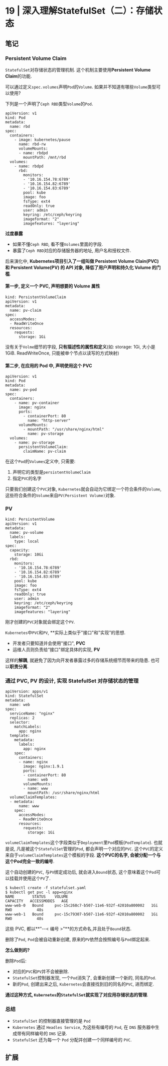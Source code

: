 # 19 | 深入理解StatefulSet（二）：存储状态

## 笔记

### Persistent Volume Claim 

`StatefulSet`对存储状态的管理机制. 这个机制主要使用**Persistent Volume Claim**的功能.

可以通过定义`spec.volumes`声明`Pod`的`Volume`. 如果并不知道有哪些`Volume`类型可以使用?

下列是一个声明了`Ceph RBD`类型`Volume`的`Pod`.

```
apiVersion: v1
kind: Pod
metadata:
  name: rbd
spec:
  containers:
    - image: kubernetes/pause
      name: rbd-rw
      volumeMounts:
      - name: rbdpd
        mountPath: /mnt/rbd
  volumes:
    - name: rbdpd
      rbd:
        monitors:
        - '10.16.154.78:6789'
        - '10.16.154.82:6789'
        - '10.16.154.83:6789'
        pool: kube
        image: foo
        fsType: ext4
        readOnly: true
        user: admin
        keyring: /etc/ceph/keyring
        imageformat: "2"
        imagefeatures: "layering"
```

**过度暴露**

* 如果不懂`Ceph RBD`, 看不懂`Volumes`里面的字段.
* 暴露了`Ceph RBD`对应的存储服务器的地址, 用户名和授权文件.

后来演化中, **Kubernetes项目引入了一组叫做 Persistent Volume Clain(PVC) 和 Persistent Volume(PV) 的 API 对象, 降低了用户声明和持久化 Volume 的门槛**.

#### 第一步, 定义一个 PVC, 声明想要的 Volume 属性

```
kind: PersistentVolumeClaim
apiVersion: v1
metadata:
  name: pv-claim
spec:
  accessModes:
  - ReadWriteOnce
  resources:
    requests:
      storage: 1Gi
 ```

没有关于`Volme`细节的字段, **只有描述性的属性和定义**(如: storage: 1Gi, 大小是1GiB. ReadWriteOnce, 只能被单个节点以读写的方式映射)

#### 第二步, 在应用的 Pod 中, 声明使用这个 PVC

```
apiVersion: v1
kind: Pod
metadata:
  name: pv-pod
spec:
  containers:
    - name: pv-container
      image: nginx
      ports:
        - containerPort: 80
          name: "http-server"
      volumeMounts:
        - mountPath: "/usr/share/nginx/html"
          name: pv-storage
  volumes:
    - name: pv-storage
      persistentVolumeClaim:
        claimName: pv-claim
```

在这个`Pod`的`Volumes`定义中, 只需要:

1. 声明它的类型是`persistentVolumeClaim`
2. 指定`PVC`的名字

只要我们创建这个`PVC`对象, `Kubernetes`就会自动为它绑定一个符合条件的`Volume`, 这些符合条件的`Volume`来自`PV(Persistent Volume)`对象.

### PV

```
kind: PersistentVolume
apiVersion: v1
metadata:
  name: pv-volume
  labels:
    type: local
spec:
  capacity:
    storage: 10Gi
  rbd:
    monitors:
    - '10.16.154.78:6789'
    - '10.16.154.82:6789'
    - '10.16.154.83:6789'
    pool: kube
    image: foo
    fsType: ext4
    readOnly: true
    user: admin
    keyring: /etc/ceph/keyring
    imageformat: "2"
    imagefeatures: "layering"
```

刚才创建的`PVC`对象就会绑定这个`PV`.

`Kubernetes`中`PVC`和`PV`, **实际上类似于"接口"和"实现”的思想.

* 开发者只要知道并会使用"接口", **PVC**
* 运维人员则负责给“接口"绑定具体的实现, **PV**

这样的**解耦**, 就避免了因为向开发者暴露过多的存储系统细节而带来的隐患. 也可以**职责分离**.

### 通过 PVC, PV 的设计, 实现 StatefulSet 对存储状态的管理

```
apiVersion: apps/v1
kind: StatefulSet
metadata:
  name: web
spec:
  serviceName: "nginx"
  replicas: 2
  selector:
    matchLabels:
      app: nginx
  template:
    metadata:
      labels:
        app: nginx
    spec:
      containers:
      - name: nginx
        image: nginx:1.9.1
        ports:
        - containerPort: 80
          name: web
        volumeMounts:
        - name: www
          mountPath: /usr/share/nginx/html
  volumeClaimTemplates:
  - metadata:
      name: www
    spec:
      accessModes:
      - ReadWriteOnce
      resources:
        requests:
          storage: 1Gi
``` 

`volumeClaimTemplates`这个字段类似于`Deployment`里`Pod`模板(`PodTemplate`). 也就是说, 凡是被这个`StatefulSet`管理的`Pod`, 都会声明一个对应的`PVC`. 这个`PVC`的定义来自于`volumeClaimTemplates`这个模板的字段. **这个PVC的名字, 会被分配一个与这个Pod完全一致的编号**.

这个自动创建的`PVC`, 与`PV`绑定成功后, 就会进入`Bound`状态, 这个意味着这个`Pod`可以挂载并使用这个`PV`了.

```
$ kubectl create -f statefulset.yaml
$ kubectl get pvc -l app=nginx
NAME        STATUS    VOLUME                                     CAPACITY   ACCESSMODES   AGE
www-web-0   Bound     pvc-15c268c7-b507-11e6-932f-42010a800002   1Gi        RWO           48s
www-web-1   Bound     pvc-15c79307-b507-11e6-932f-42010a800002   1Gi        RWO           48s
```

这些 PVC, 都以**"--< 编号 >"**的方式命名,并且处于`Bound`状态.

删除了`Pod`, `Pod`会被自动重新创建, 原来的`PV`依然会按照编号与`Pod`绑定起来.

**怎么做到的?**

删除`Pod`后:

* 对应的`PVC`和`PV`并不会被删除.
* `StatefulSet`控制器发现, 一个`Pod`消失了, 会重新创建一个新的, 同名的`Pod`.
* 新的`Pod`, 创建出来之后, `Kubernetes`会直接找到旧的同名的`PVC`, 进而绑定.

**通过这种方式, `Kubernetes`的`StatefulSet`就实现了对应用存储状态的管理**.

### 总结

* `StatefulSet` 的控制器直接管理的是 `Pod`
* `Kubernetes` 通过 `Headles Service`, 为这些有编号的 `Pod`, 在 `DNS` 服务器中生成带有同样编号的 `DNS` 记录.
* `StatefulSet` 还为每一个 `Pod` 分配并创建一个同样编号的 `PVC`.



## 扩展